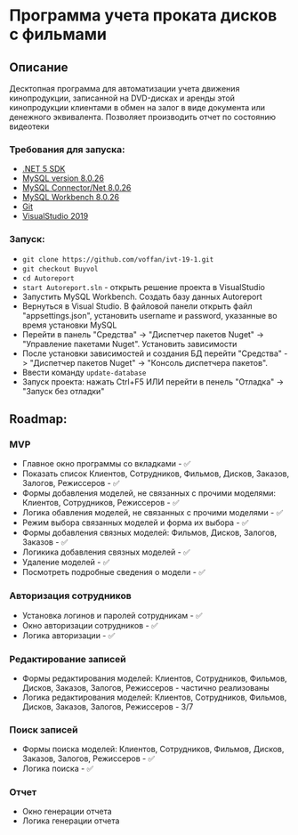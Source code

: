 # Программа учета проката дисков с фильмами

## Описание
Десктопная программа для автоматизации учета движения кинопродукции, записанной на DVD-дисках и аренды этой кинопродукции клиентами в обмен на залог в виде документа или денежного эквивалента. Позволяет производить отчет по состоянию видеотеки 

### Требования для запуска:
* [.NET 5 SDK](https://dotnet.microsoft.com/en-us/download/dotnet/5.0)
* [MySQL version 8.0.26](https://downloads.mysql.com/archives/community/)
* [MySQL Connector/Net 8.0.26](https://downloads.mysql.com/archives/c-net/)
* [MySQL Workbench 8.0.26](https://downloads.mysql.com/archives/workbench/)
* [Git](https://docs.github.com/en/desktop/installing-and-configuring-github-desktop/installing-and-authenticating-to-github-desktop/installing-github-desktop)
* [VisualStudio 2019](https://docs.microsoft.com/ru-ru/visualstudio/releases/2019/history)

### Запуск:
* `git clone https://github.com/voffan/ivt-19-1.git`
* `git checkout Buyvol`
* `cd Autoreport`
* `start Autoreport.sln` - открыть решение проекта в VisualStudio
* Запустить MySQL Workbench. Создать базу данных Autoreport
* Вернуться в Visual Studio. В файловой панели открыть файл "appsettings.json", установить username и password, указанные во время установки MySQL
* Перейти в панель "Средства" -> "Диспетчер пакетов Nuget" -> "Управление пакетами Nuget". Установить зависимости
* После установки зависимостей и создания БД перейти "Средства" -> "Диспетчер пакетов Nuget" -> "Консоль диспетчера пакетов".
* Ввести команду `update-database`
* Запуск проекта: нажать Ctrl+F5 ИЛИ перейти в пенель "Отладка" -> "Запуск без отладки"

## Roadmap:
### MVP
* Главное окно программы со вкладками - ✅
* Показать список Клиентов, Сотрудников, Фильмов, Дисков, Заказов, Залогов, Режиссеров - ✅
* Формы добавления моделей, не связанных с прочими моделями: Клиентов, Сотрудников, Режиссеров - ✅
* Логика обавления моделей, не связанных с прочими моделями - ✅
* Режим выбора связанных моделей и форма их выбора - ✅
* Формы добавления связных моделей: Фильмов, Дисков, Залогов, Заказов - ✅
* Логикика добавления связных моделей  - ✅
* Удаление моделей - ✅
* Посмотреть подробные сведения о модели - ✅

### Авторизация сотрудников
* Установка логинов и паролей сотрудникам - ✅
* Окно авторизации сотрудников - ✅
* Логика авторизации - ✅

### Редактирование записей
* Формы редактирования моделей: Клиентов, Сотрудников, Фильмов, Дисков, Заказов, Залогов, Режиссеров - частично реализованы
* Логика редактирования моделей: Клиентов, Сотрудников, Фильмов, Дисков, Заказов, Залогов, Режиссеров - 3/7

### Поиск записей
* Формы поиска моделей: Клиентов, Сотрудников, Фильмов, Дисков, Заказов, Залогов, Режиссеров - ✅
* Логика поиска - ✅

### Отчет
* Окно генерации отчета
* Логика генерации отчета